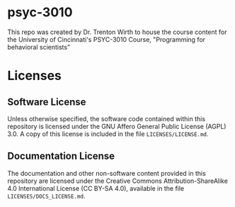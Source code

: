 # psyc-3010
This repo was created by Dr. Trenton Wirth to house the course content for the University of Cincinnati's PSYC-3010 Course, "Programming for behavioral scientists"

# Licenses

## Software License

Unless otherwise specified, the software code contained within this repository is licensed under the GNU Affero General Public License (AGPL) 3.0. A copy of this license is included in the file `LICENSES/LICENSE.md`.

## Documentation License

The documentation and other non-software content provided in this repository are licensed under the Creative Commons Attribution-ShareAlike 4.0 International License (CC BY-SA 4.0), available in the file `LICENSES/DOCS_LICENSE.md`.
